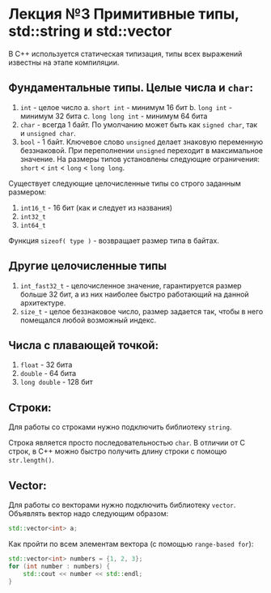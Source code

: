 # Лекция №3 Примитивные типы, std::string и std::vector

В С++ используется статическая типизация, типы всех выражений известны на этапе компиляции.

## Фундаментальные типы. Целые числа и `char`:

1. `int` - целое число
a. `short int` - минимум 16 бит
b. `long int` - минимум 32 бита
c. `long long int` - минимум 64 бита
2. `char` - всегда 1 байт. По умолчанию может быть как `signed char`, так и `unsigned char`.
3. `bool` - 1 байт. 
Ключевое слово `unsigned` делает знаковую переменную беззнаковой. При переполнении `unsigned` переходит в максимальное значение. На размеры типов установлены следующие ограничения: `short` < `int` < `long` < `long long`. 

Существует следующие целочисленные типы со строго заданным размером:
1. `int16_t` - 16 бит (как и следует из названия)
2. `int32_t`
3. `int64_t` 

Функция `sizeof( type )` - возвращает размер типа в байтах.

## Другие целочисленные типы
1. `int_fast32_t` - целочисленное значение, гарантируется размер больше 32 бит, а из них наиболее быстро работающий на данной архитектуре.
2. `size_t` - целое беззнаковое число, размер задается так, чтобы в него помещался любой возможный индекс. 

## Числа с плавающей точкой:
1. `float` - 32 бита
2. `double` - 64 бита
3. `long double` - 128 бит


## Строки:

Для работы со строками нужно подключить библиотеку `string`. 

Строка является просто последовательностью `char`. В отличии от C строк, в C++ можно быстро получить длину строки с помощю `str.length()`.

## Vector:

Для работы со векторами нужно подключить библиотеку `vector`. Объявлять вектор надо следующим образом:
```c++
std::vector<int> a;
```

Как пройти по всем элементам вектора (с помощью `range-based for`):
```c++
std::vector<int> numbers = {1, 2, 3};
for (int number : numbers) {
	std::cout << number << std::endl;
}
```

